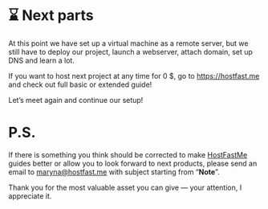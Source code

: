 # ⌛️ Next parts

At this point we have set up a virtual machine as a remote server, but we still have to deploy our project, launch a webserver, attach domain, set up DNS and learn a lot.

If you want to host next project at any time for 0 $, go to https://hostfast.me and check out full basic or extended guide!

Let’s meet again and continue our setup! 

# P.S.

If there is something you think should be corrected to make [HostFastMe](https://hostfast.me) guides better or allow you to look forward to next products, please send an email to [maryna@hostfast.me](mailto:maryna@hostfast.me) with subject starting from “**Note**”.

Thank you for the most valuable asset you can give — your attention, I appreciate it.